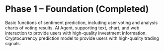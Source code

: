 # Phase 1 – Foundation (Completed)
Basic functions of sentiment prediction, including user voting and analysis charts of voting results.
AI Agent, supporting text, chart, and web interaction to provide users with high-quality investment information.
Cryptocurrency prediction model to provide users with high-quality trading signals.
